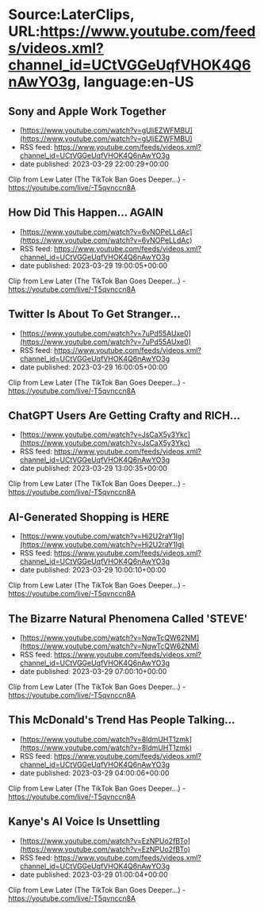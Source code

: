 # Source:LaterClips, URL:https://www.youtube.com/feeds/videos.xml?channel_id=UCtVGGeUqfVHOK4Q6nAwYO3g, language:en-US

## Sony and Apple Work Together
 - [https://www.youtube.com/watch?v=gUliEZWFMBU](https://www.youtube.com/watch?v=gUliEZWFMBU)
 - RSS feed: https://www.youtube.com/feeds/videos.xml?channel_id=UCtVGGeUqfVHOK4Q6nAwYO3g
 - date published: 2023-03-29 22:00:29+00:00

Clip from Lew Later (The TikTok Ban Goes Deeper...) - https://youtube.com/live/-T5qvnccn8A

## How Did This Happen... AGAIN
 - [https://www.youtube.com/watch?v=6vNOPeLLdAc](https://www.youtube.com/watch?v=6vNOPeLLdAc)
 - RSS feed: https://www.youtube.com/feeds/videos.xml?channel_id=UCtVGGeUqfVHOK4Q6nAwYO3g
 - date published: 2023-03-29 19:00:05+00:00

Clip from Lew Later (The TikTok Ban Goes Deeper...) - https://youtube.com/live/-T5qvnccn8A

## Twitter Is About To Get Stranger...
 - [https://www.youtube.com/watch?v=7uPd55AUxe0](https://www.youtube.com/watch?v=7uPd55AUxe0)
 - RSS feed: https://www.youtube.com/feeds/videos.xml?channel_id=UCtVGGeUqfVHOK4Q6nAwYO3g
 - date published: 2023-03-29 16:00:05+00:00

Clip from Lew Later (The TikTok Ban Goes Deeper...) - https://youtube.com/live/-T5qvnccn8A

## ChatGPT Users Are Getting Crafty and RICH...
 - [https://www.youtube.com/watch?v=JsCaX5y3Ykc](https://www.youtube.com/watch?v=JsCaX5y3Ykc)
 - RSS feed: https://www.youtube.com/feeds/videos.xml?channel_id=UCtVGGeUqfVHOK4Q6nAwYO3g
 - date published: 2023-03-29 13:00:35+00:00

Clip from Lew Later (The TikTok Ban Goes Deeper...) - https://youtube.com/live/-T5qvnccn8A

## AI-Generated Shopping is HERE
 - [https://www.youtube.com/watch?v=Hi2U2raY1Ig](https://www.youtube.com/watch?v=Hi2U2raY1Ig)
 - RSS feed: https://www.youtube.com/feeds/videos.xml?channel_id=UCtVGGeUqfVHOK4Q6nAwYO3g
 - date published: 2023-03-29 10:00:10+00:00

Clip from Lew Later (The TikTok Ban Goes Deeper...) - https://youtube.com/live/-T5qvnccn8A

## The Bizarre Natural Phenomena Called 'STEVE'
 - [https://www.youtube.com/watch?v=NqwTcQW62NM](https://www.youtube.com/watch?v=NqwTcQW62NM)
 - RSS feed: https://www.youtube.com/feeds/videos.xml?channel_id=UCtVGGeUqfVHOK4Q6nAwYO3g
 - date published: 2023-03-29 07:00:10+00:00

Clip from Lew Later (The TikTok Ban Goes Deeper...) - https://youtube.com/live/-T5qvnccn8A

## This McDonald's Trend Has People Talking...
 - [https://www.youtube.com/watch?v=8ldmUHT1zmk](https://www.youtube.com/watch?v=8ldmUHT1zmk)
 - RSS feed: https://www.youtube.com/feeds/videos.xml?channel_id=UCtVGGeUqfVHOK4Q6nAwYO3g
 - date published: 2023-03-29 04:00:06+00:00

Clip from Lew Later (The TikTok Ban Goes Deeper...) - https://youtube.com/live/-T5qvnccn8A

## Kanye's AI Voice Is Unsettling
 - [https://www.youtube.com/watch?v=EzNPUo2fBTo](https://www.youtube.com/watch?v=EzNPUo2fBTo)
 - RSS feed: https://www.youtube.com/feeds/videos.xml?channel_id=UCtVGGeUqfVHOK4Q6nAwYO3g
 - date published: 2023-03-29 01:00:04+00:00

Clip from Lew Later (The TikTok Ban Goes Deeper...) - https://youtube.com/live/-T5qvnccn8A

